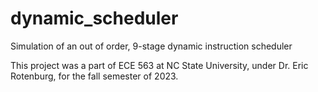 # dynamic_scheduler
Simulation of an out of order, 9-stage dynamic instruction scheduler

This project was a part of ECE 563 at NC State University, under Dr. Eric Rotenburg, for the fall semester of 2023.
